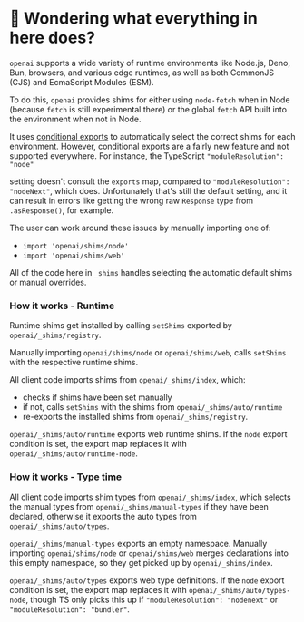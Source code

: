 # 👋 Wondering what everything in here does?

`openai` supports a wide variety of runtime environments like Node.js, Deno, Bun, browsers, and various
edge runtimes, as well as both CommonJS (CJS) and EcmaScript Modules (ESM).

To do this, `openai` provides shims for either using `node-fetch` when in Node (because `fetch` is still experimental there) or the global `fetch` API built into the environment when not in Node.

It uses [conditional exports](https://nodejs.org/api/packages.html#conditional-exports) to
automatically select the correct shims for each environment. However, conditional exports are a fairly new
feature and not supported everywhere. For instance, the TypeScript `"moduleResolution": "node"`

setting doesn't consult the `exports` map, compared to `"moduleResolution": "nodeNext"`, which does.
Unfortunately that's still the default setting, and it can result in errors like
getting the wrong raw `Response` type from `.asResponse()`, for example.

The user can work around these issues by manually importing one of:

- `import 'openai/shims/node'`
- `import 'openai/shims/web'`

All of the code here in `_shims` handles selecting the automatic default shims or manual overrides.

### How it works - Runtime

Runtime shims get installed by calling `setShims` exported by `openai/_shims/registry`.

Manually importing `openai/shims/node` or `openai/shims/web`, calls `setShims` with the respective runtime shims.

All client code imports shims from `openai/_shims/index`, which:

- checks if shims have been set manually
- if not, calls `setShims` with the shims from `openai/_shims/auto/runtime`
- re-exports the installed shims from `openai/_shims/registry`.

`openai/_shims/auto/runtime` exports web runtime shims.
If the `node` export condition is set, the export map replaces it with `openai/_shims/auto/runtime-node`.

### How it works - Type time

All client code imports shim types from `openai/_shims/index`, which selects the manual types from `openai/_shims/manual-types` if they have been declared, otherwise it exports the auto types from `openai/_shims/auto/types`.

`openai/_shims/manual-types` exports an empty namespace.
Manually importing `openai/shims/node` or `openai/shims/web` merges declarations into this empty namespace, so they get picked up by `openai/_shims/index`.

`openai/_shims/auto/types` exports web type definitions.
If the `node` export condition is set, the export map replaces it with `openai/_shims/auto/types-node`, though TS only picks this up if `"moduleResolution": "nodenext"` or `"moduleResolution": "bundler"`.
